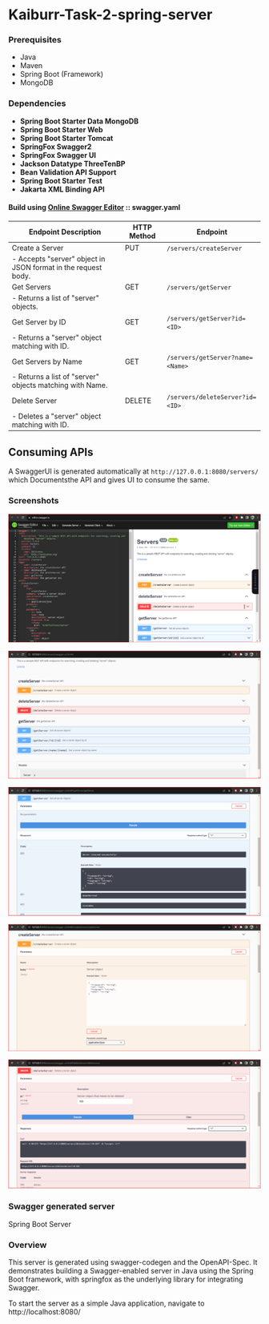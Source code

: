 # Kaiburr-Task-2-spring-server


### Prerequisites

- Java
- Maven
- Spring Boot (Framework)
- MongoDB

### Dependencies

- **Spring Boot Starter Data MongoDB**
- **Spring Boot Starter Web**
- **Spring Boot Starter Tomcat**
- **SpringFox Swagger2**
- **SpringFox Swagger UI**
- **Jackson Datatype ThreeTenBP**
- **Bean Validation API Support**
- **Spring Boot Starter Test**
- **Jakarta XML Binding API**

#### Build using [Online Swagger Editor](http://editor.swagger.io/) :: swagger.yaml 

| Endpoint Description       | HTTP Method | Endpoint                             |
|---------------------------|-------------|--------------------------------------|
| Create a Server           | PUT         | `/servers/createServer`              |
| - Accepts "server" object in JSON format in the request body.        |             |                                      |
| Get Servers               | GET         | `/servers/getServer`                 |
| - Returns a list of "server" objects.                 |             |                                      |
| Get Server by ID          | GET         | `/servers/getServer?id=<ID>`         |
| - Returns a "server" object matching with ID.         |             |                                      |
| Get Servers by Name       | GET         | `/servers/getServer?name=<Name>`     |
| - Returns a list of "server" objects matching with Name. |             |                                      |
| Delete Server             | DELETE      | `/servers/deleteServer?id=<ID>`      |
| - Deletes a "server" object matching with ID.         |             |                                      |

## Consuming APIs

A SwaggerUI is generated automatically at `http://127.0.0.1:8080/servers/` which Documentsthe API and gives UI to consume the same.

### Screenshots

![SwaggerEditor](https://github.com/Mrparam07/Kaiburr-Assignment/blob/main/Task-2/Screenshots/SwaggerEditorTask2.png)

![SwaggerDoc](https://github.com/Mrparam07/Kaiburr-Assignment/blob/main/Task-2/Screenshots/SwaggerUITask2Home.png)

![SwagGenServ](https://github.com/Mrparam07/Kaiburr-Assignment/blob/main/Task-2/Screenshots/SwaggerUIGetAllServerTask2.png)

![createServer](https://github.com/Mrparam07/Kaiburr-Assignment/blob/main/Task-2/Screenshots/SwaggerUITask2.png)

![deleteServer](https://github.com/Mrparam07/Kaiburr-Assignment/blob/main/Task-2/Screenshots/SwaggerUIDeleteServerTask2.png)

### Swagger generated server

Spring Boot Server 

### Overview
This server is generated using swagger-codegen and the OpenAPI-Spec. It demonstrates building a Swagger-enabled server in Java using the Spring Boot framework, with springfox as the underlying library for integrating Swagger.

To start the server as a simple Java application, navigate to http://localhost:8080/
